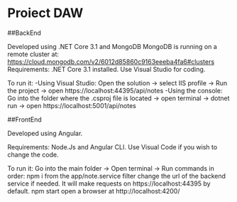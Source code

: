# Proiect DAW
 
 ##BackEnd
 
Developed using .NET Core 3.1 and MongoDB
MongoDB is running on a remote cluster at: https://cloud.mongodb.com/v2/6012d85860c9163eeeba4fa6#clusters
Requirements: .NET Core 3.1 installed.
Use Visual Studio for coding.

To run it:
-Using Visual Studio: Open the solution -> select IIS profile -> Run the project -> open https://localhost:44395/api/notes
-Using the console: Go into the folder where the .csproj file is located -> open terminal -> dotnet run -> open https://localhost:5001/api/notes
 
##FrontEnd

Developed using Angular.

Requirements: Node.Js and Angular CLI.
Use Visual Code if you wish to change the code.

To run it:
Go into the main folder -> Open terminal -> Run commands in order:
  npm i
  from the app/note.service filter change the url of the backend service if needed. It will make requests on https://localhost:44395 by default.
  npm start
  open a browser at http://localhost:4200/

